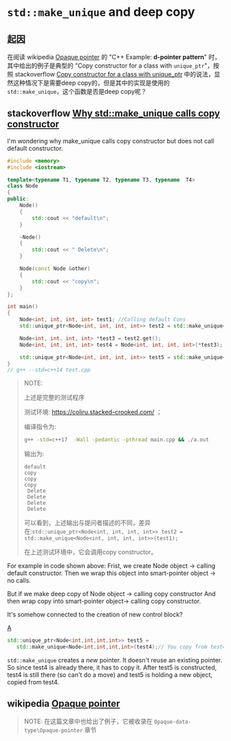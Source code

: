 # `std::make_unique` and deep copy

## 起因

在阅读 wikipedia [Opaque pointer](https://en.wikipedia.org/wiki/Opaque_pointer) 的 "C++ Example: **d-pointer pattern**" 时，其中给出的例子是典型的 "Copy constructor for a class with `unique_ptr`"，按照 stackoverflow [Copy constructor for a class with unique_ptr](https://stackoverflow.com/questions/16030081/copy-constructor-for-a-class-with-unique-ptr) 中的说法，显然这种情况下是需要deep copy的，但是其中的实现是使用的`std::make_unique`，这个函数是否是deep copy呢？

## stackoverflow [Why std::make_unique calls copy constructor](https://stackoverflow.com/questions/57019871/why-stdmake-unique-calls-copy-constructor)

I'm wondering why make_unique calls copy constructor but does not call default constructor.

```C++
#include <memory>
#include <iostream>

template<typename T1, typename T2, typename T3, typename  T4>
class Node
{
public:
	Node()
	{
		std::cout << "default\n";
	}

	~Node()
	{
		std::cout << " Delete\n";
	}

	Node(const Node &other)
	{
		std::cout << "copy\n";
	}
};

int main()
{
	Node<int, int, int, int> test1; //Calling default Cons
	std::unique_ptr<Node<int, int, int, int>> test2 = std::make_unique<Node<int, int, int, int>>(test1); //Nothing called

	Node<int, int, int, int> *test3 = test2.get();
	Node<int, int, int, int> test4 = Node<int, int, int, int>(*test3); // Calling copy Cons

	std::unique_ptr<Node<int, int, int, int>> test5 = std::make_unique<Node<int, int, int, int>>(test4); //Calling copy Cons
}
// g++ --std=c++14 test.cpp

```

> NOTE: 
>
> 上述是完整的测试程序
>
> 测试环境: https://coliru.stacked-crooked.com/  ；
>
> 编译指令为:
>
> ```sh
> g++ -std=c++17  -Wall -pedantic -pthread main.cpp && ./a.out
> ```
>
> 输出为:
>
> ```
> default
> copy
> copy
> copy
>  Delete
>  Delete
>  Delete
>  Delete
> ```
>
> 可以看到，上述输出与提问者描述的不同，差异在:`std::unique_ptr<Node<int, int, int, int>> test2 = std::make_unique<Node<int, int, int, int>>(test1);`
>
> 在上述测试环境中，它会调用copy constructor。

For example in code shown above: Frist, we create Node object -> calling default constructor. Then we wrap this object into smart-pointer object -> no calls.

But if we make deep copy of Node object -> calling copy constructor And then wrap copy into smart-pointer object-> calling copy constructor.

It's somehow connected to the creation of new control block?

[A](https://stackoverflow.com/a/57019883)

```cpp
std::unique_ptr<Node<int,int,int,int>> test5 = 
   std::make_unique<Node<int,int,int,int>(test4);// You copy from test4
```

`std::make_unique` creates a *new* pointer. It doesn't reuse an existing pointer. So since test4 is already there, it has to copy it. After test5 is constructed, test4 is still there (so can't do a move) and test5 is holding a new object, copied from test4.



## wikipedia [Opaque pointer](https://en.wikipedia.org/wiki/Opaque_pointer)

> NOTE: 在这篇文章中也给出了例子，它被收录在 `Opaque-data-type\Opaque-pointer` 章节